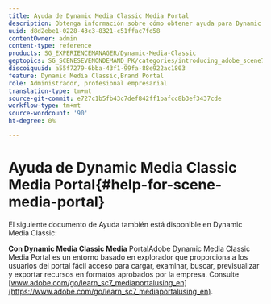 ```yaml
---
title: Ayuda de Dynamic Media Classic Media Portal
description: Obtenga información sobre cómo obtener ayuda para Dynamic Media Classic Media Portal.
uuid: d8d2ebe1-0228-43c3-8321-c51ffac7fd58
contentOwner: admin
content-type: reference
products: SG_EXPERIENCEMANAGER/Dynamic-Media-Classic
geptopics: SG_SCENESEVENONDEMAND_PK/categories/introducing_adobe_scene7
discoiquuid: a55f7279-6bba-43f1-99fa-88e922ac1803
feature: Dynamic Media Classic,Brand Portal
role: Administrador, profesional empresarial
translation-type: tm+mt
source-git-commit: e727c1b5fb43c7def842ff1bafcc8b3ef3437cde
workflow-type: tm+mt
source-wordcount: '90'
ht-degree: 0%

---
```



# Ayuda de Dynamic Media Classic Media Portal{#help-for-scene-media-portal}

El siguiente documento de Ayuda también está disponible en Dynamic Media Classic:

**Con Dynamic Media Classic Media** PortalAdobe Dynamic Media Classic Media Portal es un entorno basado en explorador que proporciona a los usuarios del portal fácil acceso para cargar, examinar, buscar, previsualizar y exportar recursos en formatos aprobados por la empresa. Consulte [www.adobe.com/go/learn_sc7_mediaportalusing_en](https://www.adobe.com/go/learn_sc7_mediaportalusing_en).
